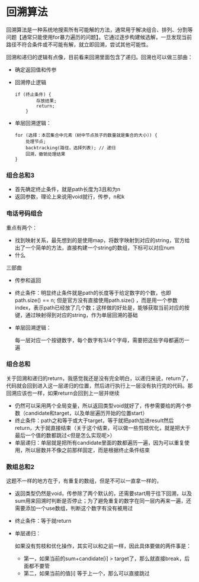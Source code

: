 # 回溯算法

回溯算法是一种系统地搜索所有可能解的方法，通常用于解决组合、排列、分割等问题【通常只能使用for暴力遍历的问题】。它通过逐步构建候选解，一旦发现当前路径不符合条件或不可能有解，就立即回溯，尝试其他可能性。

回溯和递归的逻辑有点像，目前看来回溯里面包含了递归。回溯也可以做三部曲：

* 确定返回值和传参

* 回溯停止逻辑

  ```
  if (终止条件) {
          存放结果;
          return;
      }
  ```

* 单层回溯逻辑：

  ```
  for (选择：本层集合中元素（树中节点孩子的数量就是集合的大小）) {
      处理节点;
      backtracking(路径，选择列表); // 递归
      回溯，撤销处理结果
  }
  ```



### 组合总和3



* 首先确定终止条件，就是path长度为3且和为n
* 返回参数，理论上来说用void就行，传参，n和k



### 电话号码组合

重点有两个：

* 找到映射关系，最先想到的是使用map，将数字映射到对应的string，官方给出了一个简单的方法，直接构建一个string的数组，下标可以对应num
* 什么

三部曲

* 传参和返回

* 终止条件：明显终止条件就是path的长度等于给定数字的个数，也即 path.size() == n; 但是官方没有直接使用path.size() ，而是用一个参数index，表示path已经放了几个数；这样做的好处是，能够获取当前对应的按键，通过映射得到对应的string，作为单层回溯的基础

* 单层回溯逻辑：

  每一层对应一个按键数字，每个数字有3/4个字母，需要把这些字母都遍历一遍



### 组合总和

关于回溯和递归的return，我感觉我还是没有完全明白，以递归来说，return了，代码就会回到进入这一层递归的位置，然后进行执行上一层没有执行完的代码。那回溯应该也一样，如果return会回到上一层并继续

* 仍然可以采用两个全局变量，所以返回类型void就好了，传参需要给的两个参数（candidate和target，以及单层遍历开始的位置start）
* 终止条件：path之和等于或大于target，等于就把path加进result然后return，大于就直接结束（关于这个结束，可以做一些剪枝优化，就是把大于最后一个值的数都跳过<但是怎么实现呢>）
* 单层递归：单层就是把所有candidate里面的数都遍历一遍，因为可以重复使用，所以层数并不像之前那样固定，而是根据终止条件结束



### 数组总和2

这题不一样的地方在于，有重复的数组，但是不可以一直拿一样的，

* 返回类型仍然是void，传参除了两个默认的，还需要start用于往下回溯，以及sum用来回溯时判断是否停止；为了避免重复的数字在同一层内再来一遍，还需要添加一个use数组，判断这个数字有没有被用过

* 终止条件：等于就return

* 单层递归：

  如果没有剪枝和优化操作，其实可以和之前一样，因此具体要做的两件事是：

  * 第一，如果当前的sum+candidate[i] > target了，那么就直接break，后面都不要管
  * 第二，如果当前的值[i] 等于上一个，那么可以直接跳过


